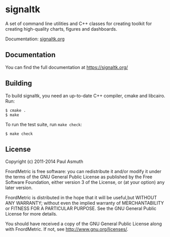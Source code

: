 signaltk
========

A set of command line utilities and C++ classes for creating toolkit for creating
high-quality charts, figures and dashboards.

Documentation: [signaltk.org](http://signaltk.org/)


Documentation
-------------

You can find the full documentation at https://signaltk.org/


Building
--------

To build signaltk, you need an up-to-date C++ compiler, cmake and libcairo. Run:

    $ cmake .
    $ make

To run the test suite, run `make check`:

    $ make check

License
-------

Copyright (c) 2011-2014 Paul Asmuth

FnordMetric is free software: you can redistribute it and/or modify it under
the terms of the GNU General Public License as published by the Free Software
Foundation, either version 3 of the License, or (at your option) any later
version.

FnordMetric is distributed in the hope that it will be useful,but WITHOUT ANY
WARRANTY; without even the implied warranty of MERCHANTABILITY or FITNESS FOR A
PARTICULAR PURPOSE. See the GNU General Public License for more details.

You should have received a copy of the GNU General Public License along with
FnordMetric. If not, see <http://www.gnu.org/licenses/>.

